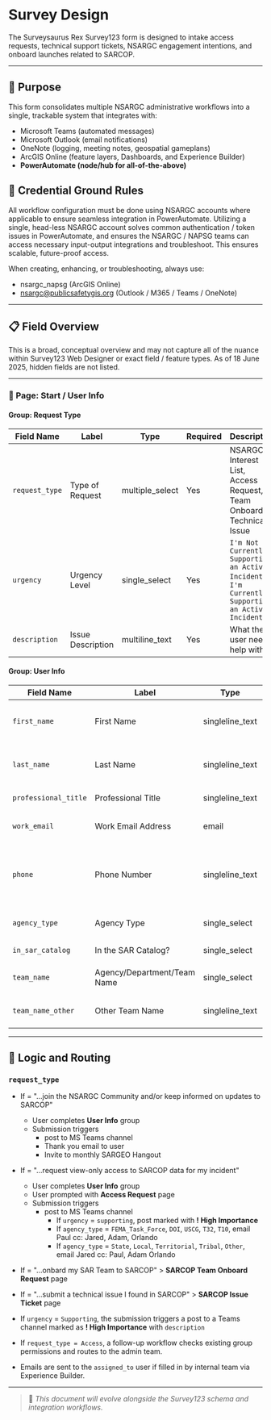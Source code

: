 # Survey Design

The Surveysaurus Rex Survey123 form is designed to intake access requests, technical support tickets, NSARGC engagement intentions, and onboard launches related to SARCOP.

---

## 🧭 Purpose

This form consolidates multiple NSARGC administrative workflows into a single, trackable system that integrates with:
- Microsoft Teams (automated messages)
- Microsoft Outlook (email notifications)
- OneNote (logging, meeting notes, geospatial gameplans)
- ArcGIS Online (feature layers, Dashboards, and Experience Builder)
- **PowerAutomate (node/hub for all-of-the-above)**

## 🚨 Credential Ground Rules

All workflow configuration must be done using NSARGC accounts where applicable to ensure seamless integration in PowerAutomate.  Utilizing a single, head-less NSARGC account solves common authentication / token issues in PowerAutomate, and ensures the NSARGC / NAPSG teams can access necessary input-output integrations and troubleshoot.  This ensures scalable, future-proof access.

When creating, enhancing, or troubleshooting, always use:
- nsargc_napsg (ArcGIS Online)
- nsargc@publicsafetygis.org (Outlook / M365 / Teams / OneNote)

---

## 📋 Field Overview

This is a broad, conceptual overview and may not capture all of the nuance within Survey123 Web Designer or exact field / feature types.  As of 18 June 2025, hidden fields are not listed.

--- 

### 📃 Page: Start / User Info

#### Group: Request Type

| Field Name       | Label             | Type           | Required                      | Description                 |
|------------------|-------------------|----------------|-------------------------------|-----------------------------|
| `request_type`   | Type of Request   | multiple_select| Yes                           | NSARGC Interest List, Access Request, Team Onboard, Technical Issue |
| `urgency`        | Urgency Level     | single_select  | Yes                           | `I'm Not Currently Supporting an Active Incident`, `I'm Currently Supporting an Active Incident` |
| `description`    | Issue Description | multiline_text | Yes                           | What the user needs help with |

#### Group: User Info

| Field Name            | Label                       | Type            | Required                               | Description                   |
|-----------------------|-----------------------------|-----------------|----------------------------------------|-------------------------------|
| `first_name`          | First Name                  | singleline_text | Yes                                    | First name of who is submitting request |
| `last_name`           | Last Name                   | singleline_text | Yes                                    | Last name of who is submitting request
| `professional_title`  | Professional Title          | singleline_text | Yes                                    | Professional title |
| `work_email`          | Work Email Address          | email           | Yes                                    | For notifications and routing |
| `phone`               | Phone Number                | singleline_text | yes                                    | Cell number where person can be reached during an incident |
| `agency_type`         | Agency Type                 | single_select   | No                                     | Pull from RLTT domain? |
| `in_sar_catalog`      | In the SAR Catalog?         | single_select   | Yes                                    | `Yes`, `No`, `I don't know` | 
| `team_name`           | Agency/Department/Team Name | single_select   | No                                     | Pull from SAR Catalog         |
| `team_name_other`     | Other Team Name             | singleline_text | No                                     | If not listed in SAR Catalog  |

---

## 🔁 Logic and Routing

### `request_type`

- If = "...join the NSARGC Community and/or keep informed on updates to SARCOP"
  - User completes **User Info** group
  - Submission triggers
    - post to MS Teams channel
    - Thank you email to user
    - Invite to monthly SARGEO Hangout
- If = "...request view-only access to SARCOP data for my incident"
  - User completes **User Info** group
  - User prompted with **Access Request** page
  - Submission triggers
    - post to MS Teams channel
      - If `urgency` = `supporting`, post marked with **! High Importance**
      - If `agency_type` = `FEMA_Task_Force`, `DOI`, `USCG`, `T32`, `T10`, email Paul cc: Jared, Adam, Orlando
      - If `agency_type` = `State`, `Local`, `Territorial`, `Tribal`, `Other`, email Jared cc: Paul, Adam Orlando
- If = "...onbard my SAR Team to SARCOP" > **SARCOP Team Onboard Request** page
- If = "...submit a technical issue I found in SARCOP" > **SARCOP Issue Ticket** page
  
- If `urgency` = `Supporting`, the submission triggers a post to a Teams channel marked as **! High Importance** with `description`
- If `request_type = Access`, a follow-up workflow checks existing group permissions and routes to the admin team.
- Emails are sent to the `assigned_to` user if filled in by internal team via Experience Builder.

---

> 📌 *This document will evolve alongside the Survey123 schema and integration workflows.*
